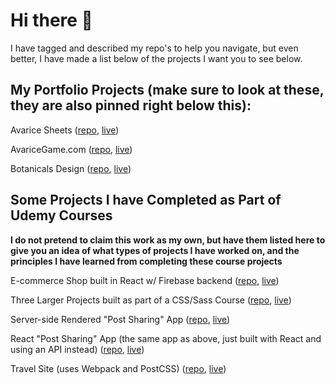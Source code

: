 # Hi there 👋

I have tagged and described my repo's to help you navigate, but even better, I have made a list below of the projects I want you to see below.

## My Portfolio Projects (make sure to look at these, they are also pinned right below this):

Avarice Sheets ([repo](https://github.com/avaricegame/avarice-sheets), [live](https://avarice-sheets.netlify.app/))

AvariceGame.com ([repo](https://github.com/avaricegame/avarice-website), [live](https://avarice-website.vercel.app/))

Botanicals Design ([repo](https://github.com/botanicals/botanicalsdesign), [live](https://botanicalsdesign.netlify.app/))


## Some Projects I have Completed as Part of Udemy Courses

**I do not pretend to claim this work as my own, but have them listed here to give you an idea of what types of projects I have worked on, and the principles I have learned from completing these course projects**

E-commerce Shop built in React w/ Firebase backend ([repo](https://github.com/talonmd/react-ecommerce), [live](https://react-ecommerce-talon.herokuapp.com/))

Three Larger Projects built as part of a CSS/Sass Course ([repo](https://github.com/talonmd/css-sass-class), [live](https://talonmd.github.io/css-sass-class/))

Server-side Rendered "Post Sharing" App ([repo](https://github.com/talonmd/complex-node-app), [live](https://nodeexpressappforcourse.herokuapp.com/))

React "Post Sharing" App (the same app as above, just built with React and using an API instead) ([repo](https://github.com/talonmd/complex-react-app), [live](https://complex-react-app.netlify.app/))

Travel Site (uses Webpack and PostCSS) ([repo](https://github.com/talonmd/travel-site), [live](https://travel-site-project.netlify.app/))

<!--
**talonmd/talonmd** is a ✨ _special_ ✨ repository because its `README.md` (this file) appears on your GitHub profile.

Here are some ideas to get you started:

- 🔭 I’m currently working on ...
- 🌱 I’m currently learning ...
- 👯 I’m looking to collaborate on ...
- 🤔 I’m looking for help with ...
- 💬 Ask me about ...
- 📫 How to reach me: ...
- 😄 Pronouns: ...
- ⚡ Fun fact: ...
-->

